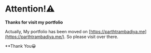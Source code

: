# Attention!&#9888;&#65039;

**Thanks for visit my portfolio**

Actually, My portfolio has been moved on [https://parthtrambadiya.me](https://parthtrambadiya.me/). So please visit over there.

**Thank You:grinning:
